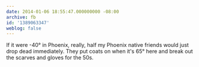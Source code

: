 ```yaml
---
date: 2014-01-06 18:55:47.000000000 -08:00
archive: fb
id: '1389063347'
weblog: false
---
```


If it were -40° in Phoenix, really, half my Phoenix native friends would just drop dead immediately. They put coats on when it's 65° here and break out the scarves and gloves for the 50s.
